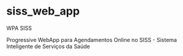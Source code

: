 # siss_web_app
WPA SISS 

Progressive WebApp para Agendamentos Online no SISS - Sistema Inteligente de Serviços da Saúde
